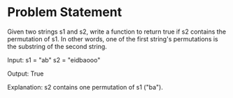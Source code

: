 # Problem Statement

Given two strings s1 and s2, write a function to return true if s2 contains the permutation of s1. 
In other words, one of the first string's permutations is the substring of the second string.

Input: s1 = "ab" s2 = "eidbaooo"

Output: True

Explanation: s2 contains one permutation of s1 ("ba").
